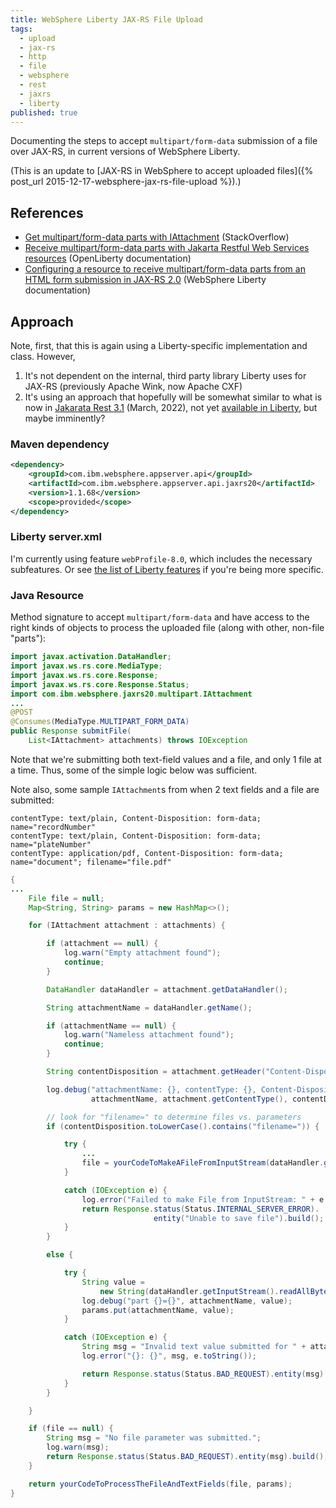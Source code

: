 ```yaml
---
title: WebSphere Liberty JAX-RS File Upload
tags:
  - upload
  - jax-rs
  - http
  - file
  - websphere
  - rest
  - jaxrs
  - liberty
published: true
---
```

Documenting the steps to accept `multipart/form-data` submission of a file over JAX-RS, in current versions of WebSphere Liberty.

(This is an update to [JAX-RS in WebSphere to accept uploaded files]({% post_url 2015-12-17-websphere-jax-rs-file-upload %}).)

## References

- [Get multipart/form-data parts with IAttachment](https://stackoverflow.com/q/68638926/796761) (StackOverflow)
- [Receive multipart/form-data parts with Jakarta Restful Web Services resources](https://openliberty.io/docs/latest/send-receive-multipart-jaxrs.html#_receive_multipartform_data_parts_with_jakarta_restful_web_services_resources) (OpenLiberty documentation)
- [Configuring a resource to receive multipart/form-data parts from an HTML form submission in JAX-RS 2.0](https://www.ibm.com/docs/en/was-liberty/base?topic=djr2al-configuring-resource-receive-multipartform-data-parts-from-html-form-submission-in-jax-rs-20) (WebSphere Liberty documentation)

## Approach

Note, first, that this is again using a Liberty-specific implementation and class. However,
1. It's not dependent on the internal, third party library Liberty uses for JAX-RS (previously Apache Wink, now Apache CXF)
1. It's using an approach that hopefully will be somewhat similar to what is now in [Jakarata Rest 3.1](https://jakarta.ee/specifications/restful-ws/3.1/) (March, 2022), not yet [available in Liberty](https://www.ibm.com/docs/en/was-liberty/base?topic=management-liberty-features), but maybe imminently?

### Maven dependency

```xml
<dependency>
    <groupId>com.ibm.websphere.appserver.api</groupId>
    <artifactId>com.ibm.websphere.appserver.api.jaxrs20</artifactId>
    <version>1.1.68</version>
    <scope>provided</scope>
</dependency>
```

### Liberty server.xml

I'm currently using feature `webProfile-8.0`, which includes the necessary subfeatures. Or see [the list of Liberty features](https://www.ibm.com/docs/en/was-liberty/base?topic=management-liberty-features) if you're being more specific.

### Java Resource

Method signature to accept `multipart/form-data` and have access to the right kinds of objects to process the uploaded file (along with other, non-file "parts"):

```java
import javax.activation.DataHandler;
import javax.ws.rs.core.MediaType;
import javax.ws.rs.core.Response;
import javax.ws.rs.core.Response.Status;
import com.ibm.websphere.jaxrs20.multipart.IAttachment
...
@POST
@Consumes(MediaType.MULTIPART_FORM_DATA)
public Response submitFile(
    List<IAttachment> attachments) throws IOException
```

Note that we're submitting both text-field values and a file, and only 1 file at a time. Thus, some of the simple logic below was sufficient.

Note also, some sample `IAttachment`s from when 2 text fields and a file are submitted:
```
contentType: text/plain, Content-Disposition: form-data; name="recordNumber"
contentType: text/plain, Content-Disposition: form-data; name="plateNumber"
contentType: application/pdf, Content-Disposition: form-data; name="document"; filename="file.pdf"
```
```java
{
...
    File file = null;
    Map<String, String> params = new HashMap<>();

    for (IAttachment attachment : attachments) {

        if (attachment == null) {
            log.warn("Empty attachment found");
            continue;
        }

        DataHandler dataHandler = attachment.getDataHandler();

        String attachmentName = dataHandler.getName();

        if (attachmentName == null) {
            log.warn("Nameless attachment found");
            continue;
        }

        String contentDisposition = attachment.getHeader("Content-Disposition");

        log.debug("attachmentName: {}, contentType: {}, Content-Disposition: {}",
       	          attachmentName, attachment.getContentType(), contentDisposition);

        // look for "filename=" to determine files vs. parameters
        if (contentDisposition.toLowerCase().contains("filename=")) {

            try {
                ... 
                file = yourCodeToMakeAFileFromInputStream(dataHandler.getInputStream());
            }

            catch (IOException e) {
                log.error("Failed to make File from InputStream: " + e.toString());
                return Response.status(Status.INTERNAL_SERVER_ERROR).
                                entity("Unable to save file").build();
            }
        }

        else {

            try {
                String value = 
                    new String(dataHandler.getInputStream().readAllBytes(), StandardCharsets.UTF_8);
                log.debug("part {}={}", attachmentName, value);
                params.put(attachmentName, value);
            }

            catch (IOException e) {
                String msg = "Invalid text value submitted for " + attachmentName;
                log.error("{}: {}", msg, e.toString());

                return Response.status(Status.BAD_REQUEST).entity(msg).build();
            }
        }

    }

    if (file == null) {
        String msg = "No file parameter was submitted.";
        log.warn(msg);
        return Response.status(Status.BAD_REQUEST).entity(msg).build();
    }

    return yourCodeToProcessTheFileAndTextFields(file, params);
}
```
